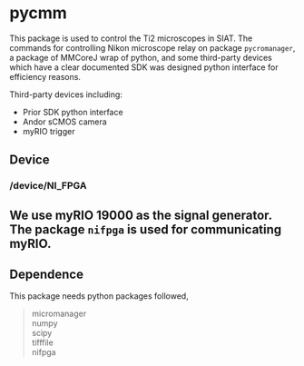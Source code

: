 # **pycmm**

This package is used to control the Ti2 microscopes in SIAT. 
The commands for controlling Nikon microscope relay on package `pycromanager`, 
a package of MMCoreJ wrap of python, and some third-party devices which 
have a clear documented SDK was designed python interface for efficiency reasons.


Third-party devices including:
* Prior SDK python interface
* Andor sCMOS camera
* myRIO trigger



## **Device**
### **/device/NI_FPGA**

We use myRIO 19000 as the signal generator. The package `nifpga` is used for communicating myRIO.
-  




## **Dependence**
This package needs python packages followed,
> micromanager \
> numpy \
> scipy\
> tifffile\
> nifpga


